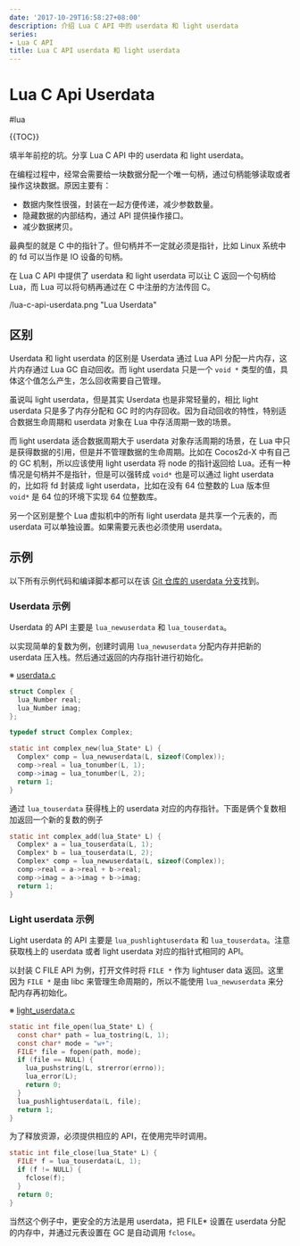 ```yaml
---
date: '2017-10-29T16:58:27+08:00'
description: 介绍 Lua C API 中的 userdata 和 light userdata
series:
- Lua C API
title: Lua C API userdata 和 light userdata
---
```


# Lua C Api Userdata

#lua

{{TOC}}

填半年前挖的坑。分享 Lua C API 中的 userdata 和 light userdata。

在编程过程中，经常会需要给一块数据分配一个唯一句柄，通过句柄能够读取或者操作这块数据。原因主要有：

- 数据内聚性很强，封装在一起方便传递，减少参数数量。
- 隐藏数据的内部结构，通过 API 提供操作接口。
- 减少数据拷贝。

最典型的就是 C 中的指针了。但句柄并不一定就必须是指针，比如 Linux 系统中的 fd 可以当作是 IO 设备的句柄。

在 Lua C API 中提供了 userdata 和 light userdata 可以让 C 返回一个句柄给 Lua，而 Lua 可以将句柄再通过在 C 中注册的方法传回 C。

/lua-c-api-userdata.png "Lua Userdata"

<!--more-->

## 区别

Userdata 和 light userdata 的区别是 Userdata 通过 Lua API 分配一片内存，这片内存通过 Lua GC 自动回收。而 light userdata 只是一个 `void *` 类型的值，具体这个值怎么产生，怎么回收需要自己管理。

虽说叫 light userdata，但是其实 Userdata 也是非常轻量的，相比 light userdata 只是多了内存分配和 GC 时的内存回收。因为自动回收的特性，特别适合数据生命周期和 userdata 对象在 Lua 中存活周期一致的场景。

而 light userdata 适合数据周期大于 userdata 对象存活周期的场景，在 Lua 中只是获得数据的引用，但是并不管理数据的生命周期。比如在 Cocos2d-X 中有自己的 GC 机制，所以应该使用 light userdata 将 node 的指针返回给 Lua。还有一种情况是句柄并不是指针，但是可以强转成 `void*` 也是可以通过 light userdata 的，比如将 fd 封装成 light userdata，比如在没有 64 位整数的 Lua 版本但 `void*` 是 64 位的环境下实现 64 位整数库。

另一个区别是整个 Lua 虚拟机中的所有 light userdata 是共享一个元表的，而 userdata 可以单独设置。如果需要元表也必须使用 userdata。

## 示例

以下所有示例代码和编译脚本都可以在该 [Git 仓库的 userdata 分支](https://coding.net/u/doitian/p/lua-c-api-intro/git/tree/userdata/)找到。

### Userdata 示例

Userdata 的 API 主要是 `lua_newuserdata` 和 `lua_touserdata`。

以实现简单的复数为例，创建时调用 `lua_newuserdata` 分配内存并把新的 userdata 压入栈。然后通过返回的内存指针进行初始化。


※ [userdata.c](https://coding.net/u/doitian/p/lua-c-api-intro/git/blob/userdata/userdata.c)

``` c
struct Complex {
  lua_Number real;
  lua_Number imag;
};

typedef struct Complex Complex;

static int complex_new(lua_State* L) {
  Complex* comp = lua_newuserdata(L, sizeof(Complex));
  comp->real = lua_tonumber(L, 1);
  comp->imag = lua_tonumber(L, 2);
  return 1;
}
```

通过  `lua_touserdata` 获得栈上的 userdata 对应的内存指针。下面是俩个复数相加返回一个新的复数的例子

``` c
static int complex_add(lua_State* L) {
  Complex* a = lua_touserdata(L, 1);
  Complex* b = lua_touserdata(L, 2);
  Complex* comp = lua_newuserdata(L, sizeof(Complex));
  comp->real = a->real + b->real;
  comp->imag = a->imag + b->imag;
  return 1;
}
```


### Light userdata 示例


Light userdata 的 API 主要是 `lua_pushlightuserdata` 和 `lua_touserdata`。注意获取栈上的 userdata 或者 light userdata 对应的指针式相同的 API。

以封装 C FILE API 为例，打开文件时将 `FILE *` 作为 lightuser data 返回。这里因为 `FILE *` 是由 libc 来管理生命周期的，所以不能使用 `lua_newuserdata` 来分配内存再初始化。

※ [light_userdata.c](https://coding.net/u/doitian/p/lua-c-api-intro/git/blob/userdata/light_userdata.c)

``` c
static int file_open(lua_State* L) {
  const char* path = lua_tostring(L, 1);
  const char* mode = "w+";
  FILE* file = fopen(path, mode);
  if (file == NULL) {
    lua_pushstring(L, strerror(errno));
    lua_error(L);
    return 0;
  }
  lua_pushlightuserdata(L, file);
  return 1;
}
```

为了释放资源，必须提供相应的 API，在使用完毕时调用。

```c
static int file_close(lua_State* L) {
  FILE* f = lua_touserdata(L, 1);
  if (f != NULL) {
    fclose(f);
  }
  return 0;
}
```

当然这个例子中，更安全的方法是用 userdata，把 FILE* 设置在 userdata 分配的内存中，并通过元表设置在 GC 是自动调用 `fclose`。
